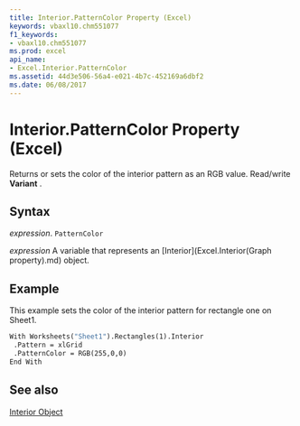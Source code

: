 ```yaml
---
title: Interior.PatternColor Property (Excel)
keywords: vbaxl10.chm551077
f1_keywords:
- vbaxl10.chm551077
ms.prod: excel
api_name:
- Excel.Interior.PatternColor
ms.assetid: 44d3e506-56a4-e021-4b7c-452169a6dbf2
ms.date: 06/08/2017
---
```



# Interior.PatternColor Property (Excel)

Returns or sets the color of the interior pattern as an RGB value. Read/write  **Variant** .


## Syntax

 _expression_. `PatternColor`

 _expression_ A variable that represents an [Interior](Excel.Interior(Graph property).md) object.


## Example

This example sets the color of the interior pattern for rectangle one on Sheet1.


```vb
With Worksheets("Sheet1").Rectangles(1).Interior 
 .Pattern = xlGrid 
 .PatternColor = RGB(255,0,0) 
End With
```


## See also


[Interior Object](Excel.Interior(object).md)

